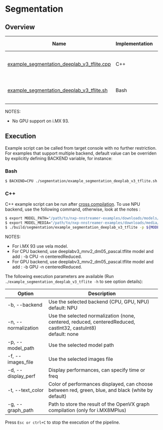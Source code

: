 # Segmentation

## Overview
Name | Implementation | Platforms | Model | ML engine | Backend | Features
--- | --- | --- | --- | --- | --- | ---
[example_segmentation_deeplab_v3_tflite.cpp](./cpp/example_segmentation_deeplab_v3_tflite.cpp) | C++ | i.MX 8M Plus <br> i.MX 93| deeplab_v3_mnv2 | TFLite | NPU (defaut)<br>GPU<br>CPU<br> | multifilesrc<br>gst-launch<br>
[example_segmentation_deeplab_v3_tflite.sh](./example_segmentation_deeplab_v3_tflite.sh) | Bash | i.MX 8M Plus <br> i.MX 93| deeplab_v3_mnv2 | TFLite | NPU (defaut)<br>GPU<br>CPU<br> | multifilesrc<br>gst-launch<br>

NOTES:
* No GPU support on i.MX 93.

## Execution
Example script can be called from target console with no further restriction. For examples that support multiple backend, default value can be overriden by explicitly defining BACKEND variable, for instance:
### Bash
```bash
$ BACKEND=CPU ./segmentation/example_segmentation_deeplab_v3_tflite.sh
```
### C++
C++ example script can be run after [cross compilation](../). To use NPU backend, use the following command, otherwise, look at the notes :
```bash
$ export MODEL_PATH="/path/to/nxp-nnstreamer-examples/downloads/models/segmentation"
$ export MODEL_MEDIA="/path/to/nxp-nnstreamer-examples/downloads/media/pascal_voc_2012_images"
$ ./build/segmentation/example_segmentation_deeplab_v3_tflite -p ${MODEL_PATH}/deeplabv3_mnv2_dm05_pascal_quant_uint8_float32.tflite -f ${MODEL_MEDIA}/image%04d.jpg
```
NOTES:
* For i.MX 93 use vela model.
* For CPU backend, use deeplabv3_mnv2_dm05_pascal.tflite model and add : -b CPU -n centeredReduced.
* For GPU backend, use deeplabv3_mnv2_dm05_pascal.tflite model and add : -b GPU -n centeredReduced.

The following execution parameters are available (Run ``` ./example_segmentation_deeplab_v3_tflite -h``` to see option details):

Option | Description
--- | ---
-b, --backend | Use the selected backend (CPU, GPU, NPU)<br> default: NPU
-n, --normalization | Use the selected normalization (none, centered, reduced, centeredReduced, castInt32, castuInt8)<br> default: none
-p, --model_path | Use the selected model path
-f, --images_file | Use the selected images file
-d, --display_perf |Display performances, can specify time or freq
-t, --text_color | Color of performances displayed, can choose between red, green, blue, and black (white by default)
-g, --graph_path | Path to store the result of the OpenVX graph compilation (only for i.MX8MPlus)

Press ```Esc or ctrl+C``` to stop the execution of the pipeline.